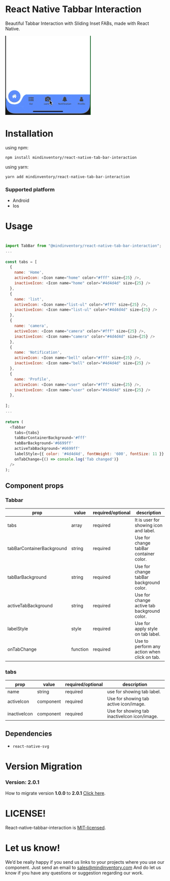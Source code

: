 # React Native Tabbar Interaction

Beautiful Tabbar Interaction with Sliding Inset FABs,
made with React Native.

![tabBar](doc/tabBar.gif)

# Installation

using npm:

```
npm install mindinventory/react-native-tab-bar-interaction
```

using yarn:

```
yarn add mindinventory/react-native-tab-bar-interaction
```

### Supported platform

- Android
- Ios

# Usage

```js

import TabBar from "@mindinventory/react-native-tab-bar-interaction";
...

const tabs = [
  {
    name: 'Home',
    activeIcon: <Icon name="home" color="#fff" size={25} />,
    inactiveIcon: <Icon name="home" color="#4d4d4d" size={25} />
  },
  {
    name: 'list',
    activeIcon: <Icon name="list-ul" color="#fff" size={25} />,
    inactiveIcon: <Icon name="list-ul" color="#4d4d4d" size={25} />
  },
  {
    name: 'camera',
    activeIcon: <Icon name="camera" color="#fff" size={25} />,
    inactiveIcon: <Icon name="camera" color="#4d4d4d" size={25} />
  },
  {
    name: 'Notification',
    activeIcon: <Icon name="bell" color="#fff" size={25} />,
    inactiveIcon: <Icon name="bell" color="#4d4d4d" size={25} />
  },
  {
    name: 'Profile',
    activeIcon: <Icon name="user" color="#fff" size={25} />,
    inactiveIcon: <Icon name="user" color="#4d4d4d" size={25} />
  },

];
...

return (
  <Tabbar
    tabs={tabs}
    tabBarContainerBackground='#fff'
    tabBarBackground='#6699ff'
    activeTabBackground='#6699ff'
    labelStyle={{ color: '#4d4d4d', fontWeight: '600', fontSize: 11 }}
    onTabChange={() => console.log('Tab changed')}
  />
);

```

## Component props

### Tabbar

| prop                      | value    | required/optional | description                                 |
| ------------------------- | -------- | ----------------- | -------------------------------------------- |
| tabs                      | array    | required          | It is user for showing icon and label.       |
| tabBarContainerBackground | string   | required          | Use for change tabBar container color.       |
| tabBarBackground          | string   | required          | Use for change tabBar background color.      |
| activeTabBackground       | string   | required          | Use for change active tab background color.  |
| labelStyle                | style    | required          | Use for apply style on tab label.            |
| onTabChange               | function | required          | Use to perform any action when click on tab. |

### tabs

| prop                      | value     | required/optional | description                                 |
| ------------------------- | --------  | ----------------- | ------------------------------------------- |
| name                      | string    | required          | use for showing tab label.                  |
| activeIcon                | component | required          | Use for showing tab active icon/image.      |
| inactiveIcon              | component | required          | Use for showing tab inactiveIcon icon/image.|


## Dependencies

- `react-native-svg`

# Version Migration

### Version: 2.0.1

How to migrate version **1.0.0** to **2.0.1** [Click here](VERSION_MIGRATION.md).

# LICENSE!

React-native-tabbar-interaction is [MIT-licensed](https://github.com/Mindinventory/react-native-tabbar-interaction/blob/master/LICENSE).

# Let us know!

We’d be really happy if you send us links to your projects where you use our component. Just send an email to sales@mindinventory.com And do let us know if you have any questions or suggestion regarding our work.
